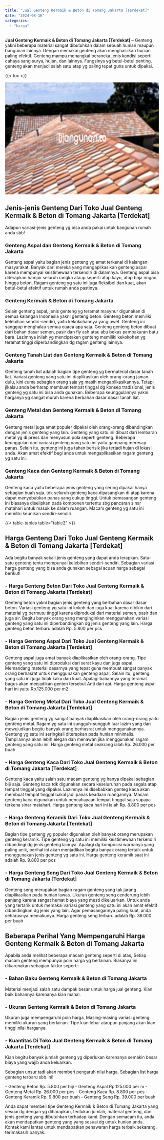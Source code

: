 ```yaml
---
title: "Jual Genteng Kermaik & Beton di Tomang Jakarta [Terdekat]"
date: "2024-08-16"
categories: 
  - "harga"
---
```


**Jual Genteng Kermaik & Beton di Tomang Jakarta \[Terdekat\]** – Genteng yakni beberapa material sangat dibutuhkan dalam sebuah hunian maupun bangunan lainnya. Dengan memakai genteng akan menghasilkan hunian paling efektif. Genteng mampu menangkal beraneka jenis kondisi seperti cahaya sang surya, hujan, dan lainnya. Fungsinya yg betul-betul penting, genteng akan menjadi salah satu atap yg paling tepat guna untuk dipakai.

{{< toc >}}

![Jual Genteng Kermaik & Beton di Tomang Jakarta [Terdekat]](/images/genteng-minimalis-murah04.png)

## Jenis-jenis Genteng Dari Toko Jual Genteng Kermaik & Beton di Tomang Jakarta \[Terdekat\]

Adapun variasi-jenis genteng yg bisa anda pakai untuk bangunan rumah anda sbb!

### Genteng Aspal dan Genteng Kermaik & Beton di Tomang Jakarta

Genteng aspal yaitu bagian jenis genteng yg amat terkenal di kalangan masyarakat. Banyak dari mereka yang mengaplikasikan genteng aspal karena mempunyai keistimewaan tersendiri di dalamnya. Genteng aspal bisa diterapkan hampir seluruh rangka ataup seperti atap kayu, atap baja ringan, hingga beton. Ragam genteng yg satu ini juga fleksibel dan kuat, akan betul-betul efektif untuk rumah anda pastinya.

### Genteng Kermaik & Beton di Tomang Jakarta

Selain genteng aspal, jenis genteng yg teramat masyhur digunakan di semua kalangan Indonesia yakni genteng beton. Genteng beton memiliki kelebihan sendiri-sendiri, yaitu kekokohannya yang awet. Genteng ini sanggup menghalau semua cuaca apa saja. Genteng genteng beton dibuat dari bahan dasar semen, pasir dan fly ash atau abu bekas pembakaran batu bara. Lazimnya inilah yg menciptakan genteng memiliki kekokohan yg teramat tinggi diperbandingkan dg ragam genteng lainnya.

### Genteng Tanah Liat dan Genteng Kermaik & Beton di Tomang Jakarta

Genteng tanah liat adalah bagian tipe genteng yg bermaterial dasar tanah liat. Variasi genteng yang satu ini diaplikasikan oleh orang-orang jaman dulu, kini cuma sebagian orang saja yg masih mengaplikasikannya. Tetapi jikalau anda berharap membuat tempat tinggal dg konsep tradisional, jenis genteng yg satu ini bisa anda gunakan. Beberapa keunggulannya yakni harganya yg sangat murah karena berbahan dasar dasar tanah liat.

### Genteng Metal dan Genteng Kermaik & Beton di Tomang Jakarta

Genteng metal juga amat populer dipakai oleh orang-orang dibandingkan dengan jenis genteng yang lain. Genteng yang satu ini dibuat dari lembaran metal yg di press dan menyusun pola seperti genteng. Beberapa keunggulan dari variasi genteng yang satu ini yaitu gampang meresap panas. Selain itu, genteng ini juga tahan berisik jika terjadi hujan di lokasi anda. Akan amat efektif bagi anda untuk mengaplikasikan ragam genteng yg satu ini.

### Genteng Kaca dan Genteng Kermaik & Beton di Tomang Jakarta

Genteng kaca yaitu beberapa jenis genteng yang sering dipakai hanya sebagian buah saja. tdk seluruh genteng kaca dipasangkan di atap karena dapat menyebabkan panas yang cukup tinggi. Untuk pemasangan genteng ini biasanya diselipkan pada komponen tertentu sbg pancaran sinar matahari untuk masuk ke dalam ruangan. Macam genteng yg satu ini memiliki keunikan sendiri-sendiri.

{{< table-tables table="table2" >}}

## Harga Genteng Dari Toko Jual Genteng Kermaik & Beton di Tomang Jakarta \[Terdekat\]

Ada begitu banyak sekali jenis genteng yang dapat anda terapkan. Satu-satu genteng tentu mempunyai kelebihan sendiri-sendiri. Sebagian variasi harga genteng yang bisa anda gunakan sebagai acuan harga sebagai berikut!

### \- Harga Genteng Beton Dari Toko Jual Genteng Kermaik & Beton di Tomang Jakarta \[Terdekat\]

Genteng beton yakni bagian jenis genteng yang berbahan dasar dasar beton. Variasi genteng yg satu ini kokoh dan juga kuat karena dibikin dari material yg bermutu tinggi karena diproduksi dari material semen, pasir dan juga air. Begitu banyak orang yang menginginkan menggunakan variasi genteng yang satu ini diperbandingkan dg jenis genteng yang lain. Harga genteng beton terbaru adalah Rp. 5.800 per pcs

### \- Harga Genteng Aspal Dari Toko Jual Genteng Kermaik & Beton di Tomang Jakarta \[Terdekat\]

Genteng aspal juga amat banyak diaplikasikan oleh orang-orang. Tipe genteng yang satu ini diproduksi dari serat kayu dan juga aspal. Memandang material dasarnya yang tepat guna membuat sangat banyak orang berhasrat untuk menggunakan genteng aspal. Selain itu, genteng yang satu ini juga tidak kaku dan kuat. Apalagi bahannya yang teramat bagus akan menjadikan genten tersebut Anti dari api. Harga genteng aspal hari ini yaitu Rp.125.000 per m2

### \- Harga Genteng Metal Dari Toko Jual Genteng Kermaik & Beton di Tomang Jakarta \[Terdekat\]

Bagian jenis genteng yg sangat banyak diaplikasikan oleh orang-orang yaitu genteng metal. Ragam yg satu ini sungguh-sungguh luar lazim yang dan mewujudkan begitu banyak orang berhasrat untuk menggunakannya. Genteng yg satu ini seringkali diterapkan pada hunian minimalis. Tampilannya akan lebih elegan dan menawan jika menggunakan ragam genteng yang satu ini. Harga genteng metal seakrang ialah Rp. 26.000 per buah

### \- Harga Genteng Kaca Dari Toko Jual Genteng Kermaik & Beton di Tomang Jakarta \[Terdekat\]

Genteng kaca yaitu salah satu macam genteng yg hanya dipakai sebagian biji saja. Genteng kaca tdk digunakan secara keseluruhan pada segala atap tempat tinggal yang dipakai. Lazimnya ini disebabkan genteg kaca akan membuat tempat tinggal bakal jadi panas keadaan ruangannya. Macam genteng kaca digunakan untuk pencahayaan tempat tinggal saja supaya terkena sinar matahari. Harga genteng kaca hari ini ialah Rp. 8.800 per pcs

### \- Harga Genteng Keramik Dari Toko Jual Genteng Kermaik & Beton di Tomang Jakarta \[Terdekat\]

Bagian tipe genteng yg populer digunakan oleh banyak orang merupakan genteng keramik. Tipe genteng yg satu ini memiliki keistimewaan tersendiri dibandingi dg jenis genteng lainnya. Apalagi dg komposisi warnanya yang paling unik, perihal ini akan menjadikan begitu banyak orang tertaik untuk menggunakan jenis genteng yg satu ini. Harga genteng keramik saat ini adalah Rp. 9.800 per pcs

### \- Harga Genteng Seng Dari Toko Jual Genteng Kermaik & Beton di Tomang Jakarta \[Terdekat\]

Genteng seng merupakan bagian ragam genteng yang tak jarang diaplikasikan pada hunian lawas. Ukuran genteng seng cenderung lebih panjang karena sangat hemat biaya yang mesti dikeluarkan. Untuk anda yang tertarik untuk memakai variasi genteng yang satu ini akan amat efektif dibandingkan dg jenis yang lain. Agar pemasangannya paling kuat, anda seharusnya memakunya. Harga genteng seng terbaru adalah Rp. 39.000 per buah

## Beberapa Perihal Yang Mempengaruhi Harga Genteng Kermaik & Beton di Tomang Jakarta

Apabila anda melihat beberapa macam genteng seperti di atas, Setiap macam genteng mempunyai poin harga yg berlainan. Biasanya ini dikarenakan sebagian faktor seperti:

### \- Bahan Baku Genteng Kermaik & Beton di Tomang Jakarta

Material menjadi salah satu dampak besar untuk harga jual genteng. Kian baik bahannya karenanya kian mahal.

### \- Ukuran Genteng Kermaik & Beton di Tomang Jakarta

Ukuran juga mempengaruhi poin harga, Masing-masing variasi genteng memiliki ukuran yang berlainan. Tipe kian lebar ataupun panjang akan kian tinggi nilai harganya.

### \- Kuantitas Di Toko Jual Genteng Kermaik & Beton di Tomang Jakarta \[Terdekat\]

Kian begitu banyak jumlah genteng yg diperlukan karenanya semakin besar biaya yang wajib anda keluarkan.

Sebagian unsur tadi akan memberi pengaruh nilai harga. Sebagian list harga genteng terbaru sbb ini!

\- Genteng Beton Rp. 5.800 per biji - Genteng Aspal Rp.125.000 per m - Genteng Metal Rp. 26.000 per pcs - Genteng Kaca Rp. 8.800 per pcs - Genteng Keramik Rp. 9.800 per buah - Genteng Seng Rp. 39.000 per buah

Anda dapat membeli tipe Genteng Kermaik & Beton di Tomang Jakarta yang sesuai dg dengan yg diharapkan, tentukan jumlah, material genteng, dan jenis genteng yang dibutuhkan terhadap kami. Dengan semacam itu, anda akan mendapatkan genteng yang yang sesuai dg untuk hunian anda. Kontak kami lantas untuk mendapatkan penawaran harga terbaik sekarang, terimakasih banyak.
